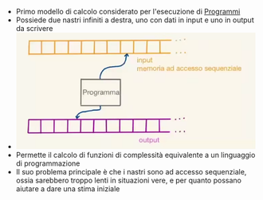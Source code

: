- Primo modello di calcolo considerato per l'esecuzione di [Programmi]([[Programma]])
- Possiede due nastri infiniti a destra, uno con dati in input e uno in output da scrivere
- ![{004CC5F2-A7F5-4C3E-860C-8177D514A226}.png](../assets/{004CC5F2-A7F5-4C3E-860C-8177D514A226}_1760432770273_0.png)
- Permette il calcolo di funzioni di complessità equivalente a un linguaggio di programmazione
- Il suo problema principale è che i nastri sono ad accesso sequenziale, ossia sarebbero troppo lenti in situazioni vere, e per quanto possano aiutare a dare una stima iniziale